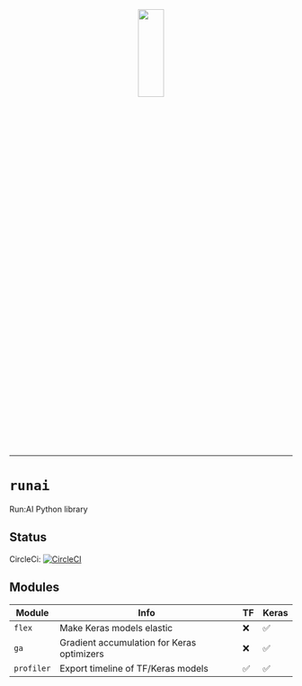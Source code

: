 <div align="center">
    <img src="https://www.run.ai/wp-content/uploads/2019/02/Asset-1.svg" width="30%" height="20%"/>
</div>

---

# `runai`

Run:AI Python library

## Status

CircleCi: [![CircleCI](https://circleci.com/gh/run-ai/runai/tree/master.svg?style=svg&circle-token=438045a8ae6e2d2a2253bae97ccf82dc94bcfd5b)](https://circleci.com/gh/run-ai/runai/tree/master)

## Modules

| Module     | Info                                       | TF                 | Keras              |
|------------|--------------------------------------------|--------------------|--------------------|
| `flex`     | Make Keras models elastic                  | :x:                | :white_check_mark: |
| `ga`       | Gradient accumulation for Keras optimizers | :x:                | :white_check_mark: |
| `profiler` | Export timeline of TF/Keras models         | :white_check_mark: | :white_check_mark: |
